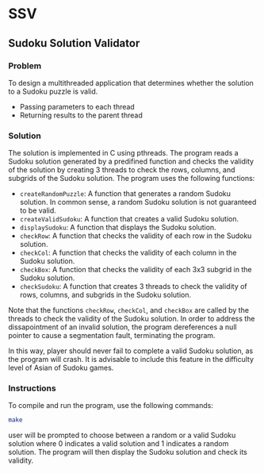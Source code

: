 # SSV
## Sudoku Solution Validator

### Problem

To design a multithreaded application that determines whether
the solution to a Sudoku puzzle is valid.
- Passing parameters to each thread
- Returning results to the parent thread

### Solution

The solution is implemented in C using pthreads. The program reads a Sudoku solution generated by a predifined function and checks the validity of the solution by creating 3 threads to check the rows, columns, and subgrids of the Sudoku solution. The program uses the following functions: 

- `createRandomPuzzle`: A function that generates a random Sudoku solution. In common sense, a random Sudoku solution is not guaranteed to be valid.
- `createValidSudoku`: A function that creates a valid Sudoku solution.
- `displaySudoku`: A function that displays the Sudoku solution.
- `checkRow`: A function that checks the validity of each row in the Sudoku solution.
- `checkCol`: A function that checks the validity of each column in the Sudoku solution.
- `checkBox`: A function that checks the validity of each 3x3 subgrid in the Sudoku solution.
- `checkSudoku`: A function that creates 3 threads to check the validity of rows, columns, and subgrids in the Sudoku solution.

Note that the functions `checkRow`, `checkCol`, and `checkBox` are called by the threads to check the validity of the Sudoku solution. In order to address the dissapointment of an invalid solution, the program dereferences a null pointer to cause a segmentation fault, terminating the program.

In this way, player should never fail to complete a valid Sudoku solution, as the program will crash. It is advisable to include this feature in the difficulty level of Asian of Sudoku games.

### Instructions

To compile and run the program, use the following commands:

```bash
make
```

user will be prompted to choose between a random or a valid Sudoku solution where 0 indicates a valid solution and 1 indicates a random solution. The program will then display the Sudoku solution and check its validity.
